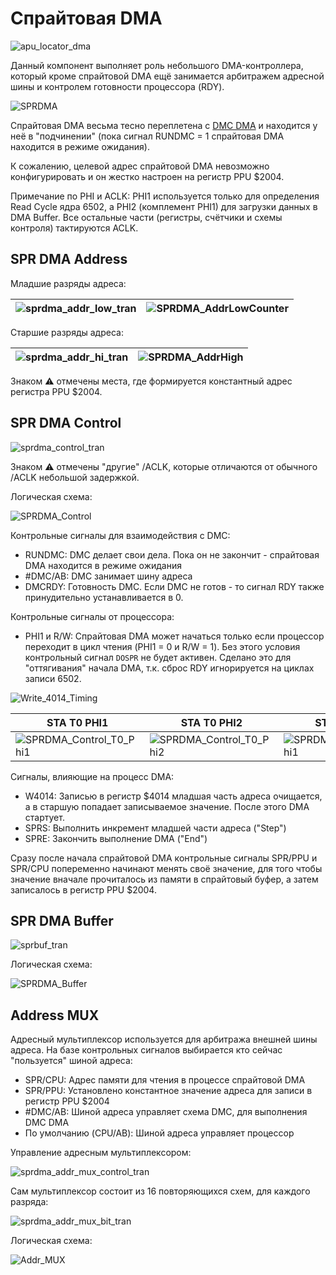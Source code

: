 # Спрайтовая DMA

![apu_locator_dma](/BreakingNESWiki/imgstore/apu/apu_locator_dma.jpg)

Данный компонент выполняет роль небольшого DMA-контроллера, который кроме спрайтовой DMA ещё занимается арбитражем адресной шины и контролем готовности процессора (RDY).

![SPRDMA](/BreakingNESWiki/imgstore/apu/SPRDMA.jpg)

Спрайтовая DMA весьма тесно переплетена с [DMC DMA](dpcm.md) и находится у неё в "подчинении" (пока сигнал RUNDMC = 1 спрайтовая DMA находится в режиме ожидания).

К сожалению, целевой адрес спрайтовой DMA невозможно конфигурировать и он жестко настроен на регистр PPU $2004.

Примечание по PHI и ACLK: PHI1 используется только для определения Read Cycle ядра 6502, а PHI2 (комплемент PHI1) для загрузки данных в DMA Buffer. Все остальные части (регистры, счётчики и схемы контроля) тактируются ACLK.

## SPR DMA Address

Младшие разряды адреса:

|![sprdma_addr_low_tran](/BreakingNESWiki/imgstore/apu/sprdma_addr_low_tran.jpg)|![SPRDMA_AddrLowCounter](/BreakingNESWiki/imgstore/apu/SPRDMA_AddrLowCounter.jpg)|
|---|---|

Старшие разряды адреса:

|![sprdma_addr_hi_tran](/BreakingNESWiki/imgstore/apu/sprdma_addr_hi_tran.jpg)|![SPRDMA_AddrHigh](/BreakingNESWiki/imgstore/apu/SPRDMA_AddrHigh.jpg)|
|---|---|

Знаком :warning: отмечены места, где формируется константный адрес регистра PPU $2004.

## SPR DMA Control

![sprdma_control_tran](/BreakingNESWiki/imgstore/apu/sprdma_control_tran.jpg)

Знаком :warning: отмечены "другие" /ACLK, которые отличаются от обычного /ACLK небольшой задержкой.

Логическая схема:

![SPRDMA_Control](/BreakingNESWiki/imgstore/apu/SPRDMA_Control.jpg)

Контрольные сигналы для взаимодействия с DMC:
- RUNDMC: DMC делает свои дела. Пока он не закончит - спрайтовая DMA находится в режиме ожидания
- #DMC/AB: DMC занимает шину адреса
- DMCRDY: Готовность DMC. Если DMC не готов - то сигнал RDY также принудительно устанавливается в 0.

Контрольные сигналы от процессора:
- PHI1 и R/W: Спрайтовая DMA может начаться только если процессор переходит в цикл чтения (PHI1 = 0 и R/W = 1). Без этого условия контрольный сигнал `DOSPR` не будет активен. Сделано это для "оттягивания" начала DMA, т.к. сброс RDY игнорируется на циклах записи 6502.

![Write_4014_Timing](/BreakingNESWiki/imgstore/apu/Write_4014_Timing.jpg)

|STA T0 PHI1|STA T0 PHI2|STA T1 PHI1|STA T1 PHI2|
|---|---|---|---|
|![SPRDMA_Control_T0_Phi1](/BreakingNESWiki/imgstore/apu/SPRDMA_Control_T0_Phi1.jpg)|![SPRDMA_Control_T0_Phi2](/BreakingNESWiki/imgstore/apu/SPRDMA_Control_T0_Phi2.jpg)|![SPRDMA_Control_T1_Phi1](/BreakingNESWiki/imgstore/apu/SPRDMA_Control_T1_Phi1.jpg)|![SPRDMA_Control_T1_Phi2](/BreakingNESWiki/imgstore/apu/SPRDMA_Control_T1_Phi2.jpg)|

Сигналы, влияющие на процесс DMA:
- W4014: Записью в регистр $4014 младшая часть адреса очищается, а в старшую попадает записываемое значение. После этого DMA стартует.
- SPRS: Выполнить инкремент младшей части адреса ("Step")
- SPRE: Закончить выполнение DMA ("End")

Сразу после начала спрайтовой DMA контрольные сигналы SPR/PPU и SPR/CPU попеременно начинают менять своё значение, для того чтобы значение вначале прочиталось из памяти в спрайтовый буфер, а затем записалось в регистр PPU $2004.

## SPR DMA Buffer

![sprbuf_tran](/BreakingNESWiki/imgstore/apu/sprbuf_tran.jpg)

Логическая схема:

![SPRDMA_Buffer](/BreakingNESWiki/imgstore/apu/SPRDMA_Buffer.jpg)

## Address MUX

Адресный мультиплексор используется для арбитража внешней шины адреса. На базе контрольных сигналов выбирается кто сейчас "пользуется" шиной адреса:

- SPR/CPU: Адрес памяти для чтения в процессе спрайтовой DMA
- SPR/PPU: Установлено константное значение адреса для записи в регистр PPU $2004
- #DMC/AB: Шиной адреса управляет схема DMC, для выполнения DMC DMA
- По умолчанию (CPU/AB): Шиной адреса управляет процессор

Управление адресным мультиплексором:

![sprdma_addr_mux_control_tran](/BreakingNESWiki/imgstore/apu/sprdma_addr_mux_control_tran.jpg)

Сам мультиплексор состоит из 16 повторяющихся схем, для каждого разряда:

![sprdma_addr_mux_bit_tran](/BreakingNESWiki/imgstore/apu/sprdma_addr_mux_bit_tran.jpg)

Логическая схема:

![Addr_MUX](/BreakingNESWiki/imgstore/apu/Addr_MUX.jpg)
